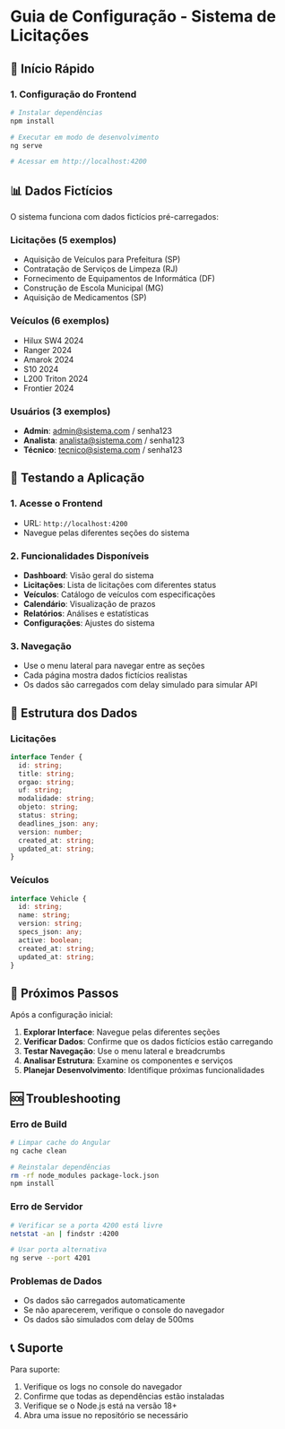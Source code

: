 # Guia de Configuração - Sistema de Licitações

## 🚀 Início Rápido

### 1. Configuração do Frontend

```bash
# Instalar dependências
npm install

# Executar em modo de desenvolvimento
ng serve

# Acessar em http://localhost:4200
```

## 📊 Dados Fictícios

O sistema funciona com dados fictícios pré-carregados:

### Licitações (5 exemplos)
- Aquisição de Veículos para Prefeitura (SP)
- Contratação de Serviços de Limpeza (RJ)
- Fornecimento de Equipamentos de Informática (DF)
- Construção de Escola Municipal (MG)
- Aquisição de Medicamentos (SP)

### Veículos (6 exemplos)
- Hilux SW4 2024
- Ranger 2024
- Amarok 2024
- S10 2024
- L200 Triton 2024
- Frontier 2024

### Usuários (3 exemplos)
- **Admin**: admin@sistema.com / senha123
- **Analista**: analista@sistema.com / senha123
- **Técnico**: tecnico@sistema.com / senha123

## 🧪 Testando a Aplicação

### 1. Acesse o Frontend
- URL: `http://localhost:4200`
- Navegue pelas diferentes seções do sistema

### 2. Funcionalidades Disponíveis
- **Dashboard**: Visão geral do sistema
- **Licitações**: Lista de licitações com diferentes status
- **Veículos**: Catálogo de veículos com especificações
- **Calendário**: Visualização de prazos
- **Relatórios**: Análises e estatísticas
- **Configurações**: Ajustes do sistema

### 3. Navegação
- Use o menu lateral para navegar entre as seções
- Cada página mostra dados fictícios realistas
- Os dados são carregados com delay simulado para simular API

## 🔧 Estrutura dos Dados

### Licitações
```typescript
interface Tender {
  id: string;
  title: string;
  orgao: string;
  uf: string;
  modalidade: string;
  objeto: string;
  status: string;
  deadlines_json: any;
  version: number;
  created_at: string;
  updated_at: string;
}
```

### Veículos
```typescript
interface Vehicle {
  id: string;
  name: string;
  version: string;
  specs_json: any;
  active: boolean;
  created_at: string;
  updated_at: string;
}
```

## 📝 Próximos Passos

Após a configuração inicial:

1. **Explorar Interface**: Navegue pelas diferentes seções
2. **Verificar Dados**: Confirme que os dados fictícios estão carregando
3. **Testar Navegação**: Use o menu lateral e breadcrumbs
4. **Analisar Estrutura**: Examine os componentes e serviços
5. **Planejar Desenvolvimento**: Identifique próximas funcionalidades

## 🆘 Troubleshooting

### Erro de Build
```bash
# Limpar cache do Angular
ng cache clean

# Reinstalar dependências
rm -rf node_modules package-lock.json
npm install
```

### Erro de Servidor
```bash
# Verificar se a porta 4200 está livre
netstat -an | findstr :4200

# Usar porta alternativa
ng serve --port 4201
```

### Problemas de Dados
- Os dados são carregados automaticamente
- Se não aparecerem, verifique o console do navegador
- Os dados são simulados com delay de 500ms

## 📞 Suporte

Para suporte:
1. Verifique os logs no console do navegador
2. Confirme que todas as dependências estão instaladas
3. Verifique se o Node.js está na versão 18+
4. Abra uma issue no repositório se necessário
